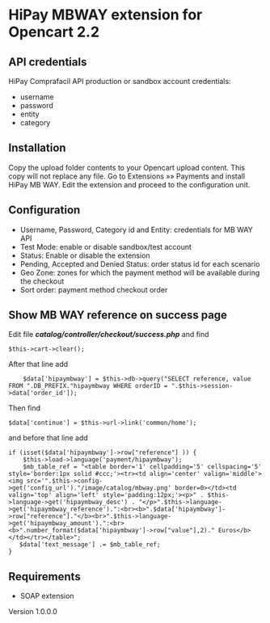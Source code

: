 # HiPay MBWAY extension for Opencart 2.2

## API credentials

HiPay Comprafacil API production or sandbox account credentials:
   - username
   - password
   - entity
   - category

## Installation
Copy the upload folder contents to your Opencart upload content. This copy will not replace any file.
Go to Extensions »» Payments and install HiPay MB WAY. Edit the extension and proceed to the configuration unit. 
 
## Configuration

  - Username, Password, Category id and Entity: credentials for MB WAY API 
  - Test Mode: enable or disable sandbox/test account
  - Status: Enable or disable the extension
  - Pending, Accepted and Denied Status: order status id for each scenario 
  - Geo Zone: zones for which the payment method will be available during the checkout
  - Sort order: payment method checkout order
  
## Show MB WAY reference on success page
Edit file ***catalog/controller/checkout/success.php*** and find 

    $this->cart->clear();

After that line add

		$data['hipaymbway'] = $this->db->query("SELECT reference, value FROM ".DB_PREFIX."hipaymbway WHERE orderID = ".$this->session->data['order_id']);

Then find

    $data['continue'] = $this->url->link('common/home');

and before that line add

	if (isset($data['hipaymbway']->row["reference"] )) {
		$this->load->language('payment/hipaymbway');
        $mb_table_ref = "<table border='1' cellpadding='5' cellspacing='5' style='border:1px solid #ccc;'><tr><td align='center' valign='middle'><img src='".$this->config->get('config_url')."/image/catalog/mbway.png' border=0></td><td valign='top' align='left' style='padding:12px;'><p>" . $this->language->get('hipaymbway_desc') . "</p>".$this->language->get('hipaymbway_reference').":<br><b>".$data['hipaymbway']->row["reference"]."</b><br>".$this->language->get('hipaymbway_amount').":<br><b>".number_format($data['hipaymbway']->row["value"],2)." Euros</b></td></tr></table>"; 
       $data['text_message'] .= $mb_table_ref;
    }	



## Requirements
  - SOAP extension

Version 1.0.0.0

